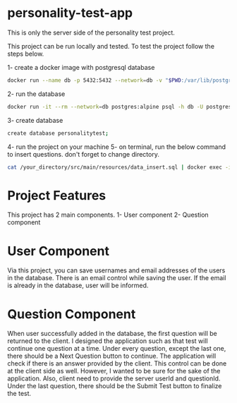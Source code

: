 # personality-test-app
This is only the server side of the personality test project.

This project can be run locally and tested. 
To test the project follow the steps below.

1- create a docker image with postgresql database 
```bash
docker run --name db -p 5432:5432 --network=db -v "$PWD:/var/lib/postgresql/data" -e POSTGRES_PASSWORD=password -d postgres:alpine
```
2- run the database
```bash
docker run -it --rm --network=db postgres:alpine psql -h db -U postgres
```
3- create database
```bash
create database personalitytest;
```
4- run the project on your machine 
5- on terminal, run the below command to insert questions. don't forget to change directory.
```bash
cat /your_directory/src/main/resources/data_insert.sql | docker exec -i db psql -U postgres -d personalitytest
```

# Project Features
This project has 2 main components.
1- User component
2- Question component

# User Component
Via this project, you can save usernames and email addresses of the users in the database. 
There is an email control while saving the user. If the email is already in the database, user will be informed.

# Question Component
When user successfully added in the database, the first question will be returned to the client. 
I designed the application such as that test will continue one question at a time. 
Under every question, except the last one, there should be a Next Question button to continue. 
The application will check if there is an answer provided by the client. This control can be done at the client side as well. However, I wanted to be sure for the sake of the application.
Also, client need to provide the server userId and questionId. 
Under the last question, there should be the Submit Test button to finalize the test.





